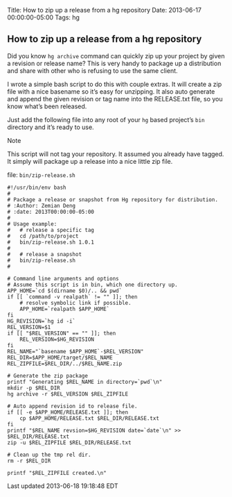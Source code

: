 Title: How to zip up a release from a hg repository
Date: 2013-06-17 00:00:00-05:00
Tags: hg



## How to zip up a release from a hg repository

Did you know `hg archive` command can quickly zip up your project by given a revision or release
name? This is very handy to package up a distribution and share with other who is refusing to use
the same client.

I wrote a simple bash script to do this with couple extras. It will create a zip file with a nice
basename so it&#8217;s easy for unzipping. It also auto generate and append the given revision or tag
name into the RELEASE.txt file, so you know what&#8217;s been released.

Just add the following file into any root of your `hg` based project&#8217;s `bin` directory and it&#8217;s
ready to use.

Note

This script will not tag your repository. It assumed you already have tagged. It simply
will package up a release into a nice little zip file.

file: `bin/zip-release.sh`
```
#!/usr/bin/env bash
#
# Package a release or snapshot from Hg repository for distribution.
# :Author: Zemian Deng
# :date: 2013T00:00:00-05:00
#
# Usage example:
#   # release a specific tag
#   cd /path/to/project
#   bin/zip-release.sh 1.0.1
#
#   # release a snapshot
#   bin/zip-release.sh
#

# Command line arguments and options
# Assume this script is in bin, which one directory up.
APP_HOME=`cd $(dirname $0)/.. && pwd`
if [[ `command -v realpath` != "" ]]; then
    # resolve symbolic link if possible.
    APP_HOME=`realpath $APP_HOME`
fi
HG_REVISION=`hg id -i`
REL_VERSION=$1
if [[ "$REL_VERSION" == "" ]]; then
    REL_VERSION=$HG_REVISION
fi
REL_NAME="`basename $APP_HOME`-$REL_VERSION"
REL_DIR=$APP_HOME/target/$REL_NAME
REL_ZIPFILE=$REL_DIR/../$REL_NAME.zip

# Generate the zip package
printf "Generating $REL_NAME in directory=`pwd`\n"
mkdir -p $REL_DIR
hg archive -r $REL_VERSION $REL_ZIPFILE

# Auto append revision id to release file.
if [[ -e $APP_HOME/RELEASE.txt ]]; then
    cp $APP_HOME/RELEASE.txt $REL_DIR/RELEASE.txt
fi
printf "$REL_NAME revsion=$HG_REVISION date=`date`\n" >> $REL_DIR/RELEASE.txt
zip -u $REL_ZIPFILE $REL_DIR/RELEASE.txt

# Clean up the tmp rel dir.
rm -r $REL_DIR

printf "$REL_ZIPFILE created.\n"
```
Last updated 2013-06-18 19:18:48 EDT

